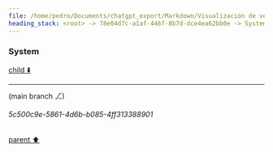 ```yaml
---
file: /home/pedro/Documents/chatgpt_export/Markdown/Visualización de velocidad en mapa de pista.md
heading_stack: <root> -> 78e04d7c-a1af-446f-8b7d-dce4ea62bb0e -> System
---
```

### System

[child ⬇️](#5c500c9e-5861-4d6b-b085-4ff313388901)

---

(main branch ⎇)
###### 5c500c9e-5861-4d6b-b085-4ff313388901
[parent ⬆️](#78e04d7c-a1af-446f-8b7d-dce4ea62bb0e)
